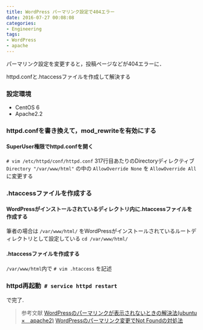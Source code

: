 ```yaml
---
title: WordPress パーマリンク設定で404エラー
date: 2016-07-27 00:08:08
categories:
- Engineering
tags:
- WordPress
- apache
---
```


パーマリンク設定を変更すると，投稿ページなどが404エラーに．

httpd.confと.htaccessファイルを作成して解決する

### 設定環境

* CentOS 6
* Apache2.2

### httpd.confを書き換えて，mod_rewriteを有効にする

#### SuperUser権限でhttpd.confを開く

`# vim /etc/httpd/conf/httpd.conf`
317行目あたりのDirectoryディレクティブ
`Directory "/var/www/html"`
の中の
`AllowOverride None`
を
`AllowOverride All`
に変更する

### .htaccessファイルを作成する

#### WordPressがインストールされているディレクトリ内に.htaccessファイルを作成する

筆者の場合は
`/var/www/html/`
をWordPressがインストールされているルートディレクトリとして設定している
`cd /var/www/html/`

#### .htaccessファイルを作成する

`/var/www/html`内で
`# vim .htaccess`
を記述

### httpd再起動` # service httpd restart`

で完了.

> 参考文献
> [WordPressのパーマリンクが表示されないときの解決法(ubuntu ×　apache2)](http://qiita.com/hyperkinoko/items/de018714c95e675fd5f9)
> [WordPressのパーマリンク変更でNot Foundの対処法](http://www.eastforest.jp/esthome/wordpress/3279)